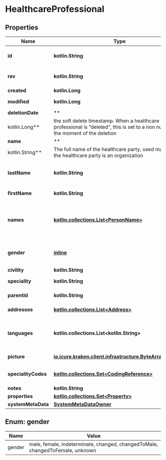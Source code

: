 
# HealthcareProfessional

## Properties
Name | Type | Description | Notes
------------ | ------------- | ------------- | -------------
**id** | **kotlin.String** | the Id of the healthcare party. We encourage using either a v4 UUID or a HL7 Id. |  [optional]
**rev** | **kotlin.String** | the revision of the healthcare party in the database, used for conflict management / optimistic locking. |  [optional]
**created** | **kotlin.Long** | creation timestamp of the object. |  [optional]
**modified** | **kotlin.Long** | last modification timestamp of the object. |  [optional]
**deletionDate** | **
kotlin.Long** | the soft delete timestamp. When a healthcare professional is ”deleted“, this is set to a non null value: the moment of the deletion |  [optional]
**name** | **
kotlin.String** | The full name of the healthcare party, used mainly when the healthcare party is an organization |  [optional]
**lastName** | **kotlin.String** | the lastname (surname) of the healthcare party. This is the official lastname that should be used for official administrative purposes. |  [optional]
**firstName** | **kotlin.String** | the firstname (name) of the healthcare party. |  [optional]
**names** | [**kotlin.collections.List&lt;PersonName&gt;**](PersonName.md) | the list of all names of the healthcare party, also containing the official full name information. Ordered by preference of use. First element is therefore the official name used for the healthcare party in the application | 
**gender** | [**inline**](#GenderEnum) | the gender of the healthcare party: male, female, indeterminate, changed, changedToMale, changedToFemale, unknown |  [optional]
**civility** | **kotlin.String** | Mr., Ms., Pr., Dr. ... |  [optional]
**speciality** | **kotlin.String** | Medical specialty of the healthcare party |  [optional]
**parentId** | **kotlin.String** | Id of parent of the user representing the healthcare party. |  [optional]
**addresses** | [**kotlin.collections.List&lt;Address&gt;**](Address.md) | The list of addresses (with address type). | 
**languages** | **kotlin.collections.List&lt;kotlin.String&gt;** | The list of languages spoken by the patient ordered by fluency (alpha-2 code http://www.loc.gov/standards/iso639-2/ascii_8bits.html). | 
**picture** | [**io.icure.kraken.client.infrastructure.ByteArrayWrapper**](io.icure.kraken.client.infrastructure.ByteArrayWrapper.md) | A picture usually saved in JPEG format. |  [optional]
**specialityCodes** | [**kotlin.collections.Set&lt;CodingReference&gt;**](CodingReference.md) | Medical specialty of the healthcare party codified using FHIR or Kmehr codificaiton scheme | 
**notes** | **kotlin.String** | Text notes. |  [optional]
**properties** | [**kotlin.collections.Set&lt;Property&gt;**](Property.md) |  | 
**systemMetaData** | [**SystemMetaDataOwner**](SystemMetaDataOwner.md) |  |  [optional]


<a name="GenderEnum"></a>
## Enum: gender
Name | Value
---- | -----
gender | male, female, indeterminate, changed, changedToMale, changedToFemale, unknown




